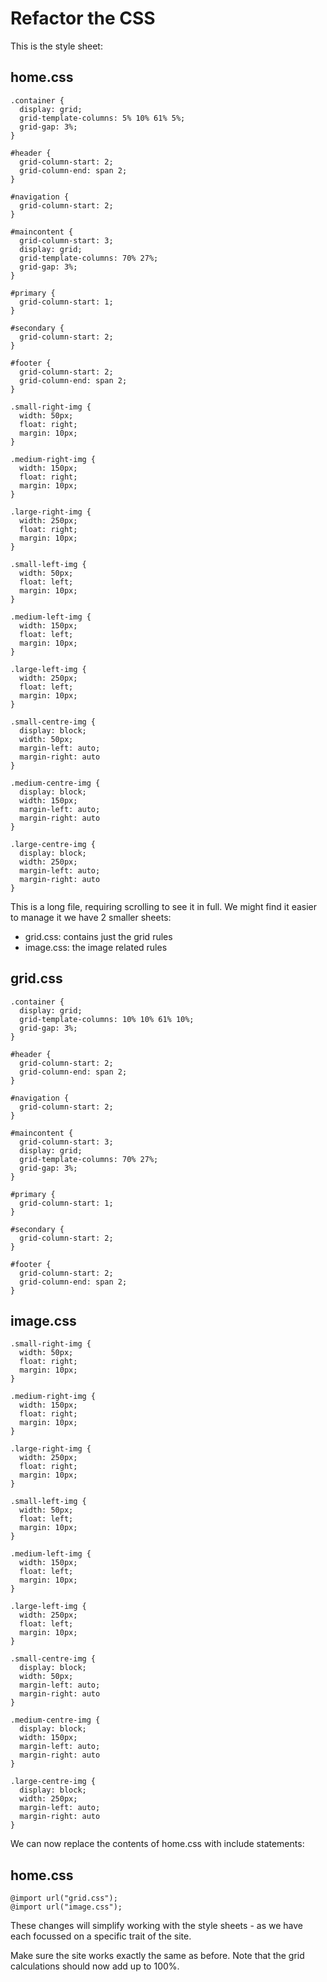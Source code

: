 # Refactor the CSS

This is the style sheet:

## home.css

~~~
.container {
  display: grid;
  grid-template-columns: 5% 10% 61% 5%;
  grid-gap: 3%;
}

#header {
  grid-column-start: 2;
  grid-column-end: span 2;
}

#navigation {
  grid-column-start: 2;
}

#maincontent {
  grid-column-start: 3;
  display: grid;
  grid-template-columns: 70% 27%;
  grid-gap: 3%;
}

#primary {
  grid-column-start: 1;
}

#secondary {
  grid-column-start: 2;
}

#footer {
  grid-column-start: 2;
  grid-column-end: span 2;
}

.small-right-img {
  width: 50px;
  float: right;
  margin: 10px;
}

.medium-right-img {
  width: 150px;
  float: right;
  margin: 10px;
}

.large-right-img {
  width: 250px;
  float: right;
  margin: 10px;
}

.small-left-img {
  width: 50px;
  float: left;
  margin: 10px;
}

.medium-left-img {
  width: 150px;
  float: left;
  margin: 10px;
}

.large-left-img {
  width: 250px;
  float: left;
  margin: 10px;
}

.small-centre-img {
  display: block;
  width: 50px;
  margin-left: auto;
  margin-right: auto
}

.medium-centre-img {
  display: block;
  width: 150px;
  margin-left: auto;
  margin-right: auto
}

.large-centre-img {
  display: block;
  width: 250px;
  margin-left: auto;
  margin-right: auto
}
~~~


This is a long file, requiring scrolling to see it in full. We might find it easier to manage it we have 2 smaller sheets:

- grid.css: contains just the grid rules
- image.css: the image related rules


## grid.css

~~~
.container {
  display: grid;
  grid-template-columns: 10% 10% 61% 10%;
  grid-gap: 3%;
}

#header {
  grid-column-start: 2;
  grid-column-end: span 2;
}

#navigation {
  grid-column-start: 2;
}

#maincontent {
  grid-column-start: 3;
  display: grid;
  grid-template-columns: 70% 27%;
  grid-gap: 3%;
}

#primary {
  grid-column-start: 1;
}

#secondary {
  grid-column-start: 2;
}

#footer {
  grid-column-start: 2;
  grid-column-end: span 2;
}
~~~

## image.css

~~~
.small-right-img {
  width: 50px;
  float: right;
  margin: 10px;
}

.medium-right-img {
  width: 150px;
  float: right;
  margin: 10px;
}

.large-right-img {
  width: 250px;
  float: right;
  margin: 10px;
}

.small-left-img {
  width: 50px;
  float: left;
  margin: 10px;
}

.medium-left-img {
  width: 150px;
  float: left;
  margin: 10px;
}

.large-left-img {
  width: 250px;
  float: left;
  margin: 10px;
}

.small-centre-img {
  display: block;
  width: 50px;
  margin-left: auto;
  margin-right: auto
}

.medium-centre-img {
  display: block;
  width: 150px;
  margin-left: auto;
  margin-right: auto
}

.large-centre-img {
  display: block;
  width: 250px;
  margin-left: auto;
  margin-right: auto
}
~~~

We can now replace the contents of home.css with include statements:


## home.css

~~~
@import url("grid.css");
@import url("image.css");
~~~

These changes will simplify working with the style sheets - as we have each focussed on a specific trait of the site.

Make sure the site works exactly the same as before.  Note that the grid calculations should now add up to 100%.





